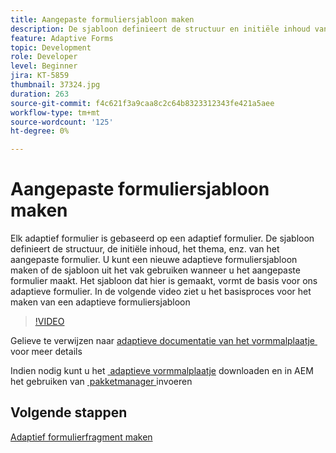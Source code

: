```yaml
---
title: Aangepaste formuliersjabloon maken
description: De sjabloon definieert de structuur en initiële inhoud van het adaptieve formulier.
feature: Adaptive Forms
topic: Development
role: Developer
level: Beginner
jira: KT-5859
thumbnail: 37324.jpg
duration: 263
source-git-commit: f4c621f3a9caa8c2c64b8323312343fe421a5aee
workflow-type: tm+mt
source-wordcount: '125'
ht-degree: 0%

---
```



# Aangepaste formuliersjabloon maken

Elk adaptief formulier is gebaseerd op een adaptief formulier. De sjabloon definieert de structuur, de initiële inhoud, het thema, enz. van het aangepaste formulier. U kunt een nieuwe adaptieve formuliersjabloon maken of de sjabloon uit het vak gebruiken wanneer u het aangepaste formulier maakt.
Het sjabloon dat hier is gemaakt, vormt de basis voor ons adaptieve formulier.
In de volgende video ziet u het basisproces voor het maken van een adaptieve formuliersjabloon

>[!VIDEO](https://video.tv.adobe.com/v/37324?quality=12&learn=on)

Gelieve te verwijzen naar [&#x200B; adaptieve documentatie van het vormmalplaatje &#x200B;](https://experienceleague.adobe.com/docs/experience-manager-65/forms/adaptive-forms-advanced-authoring/template-editor.html?lang=nl-NL) voor meer details

Indien nodig kunt u het [&#x200B; adaptieve vormmalplaatje &#x200B;](assets/peak-application-template.zip) downloaden en in AEM het gebruiken van [&#x200B; pakketmanager &#x200B;](http://localhost:4502/crx/packmgr/index.jsp) invoeren


## Volgende stappen

[Adaptief formulierfragment maken](./create-form-fragment.md)


